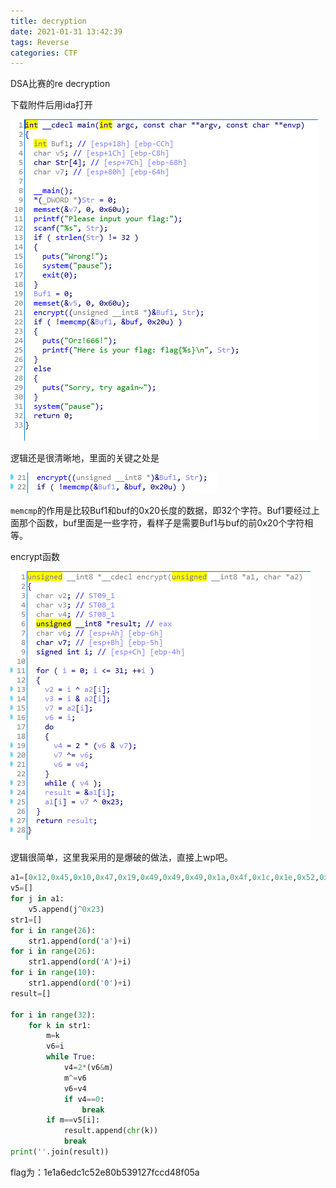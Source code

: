 ```yaml
---
title: decryption
date: 2021-01-31 13:42:39
tags: Reverse	
categories: CTF
---
```


DSA比赛的re  decryption

下载附件后用ida打开

![](decryption/1%E6%8D%95%E8%8E%B7.PNG)

逻辑还是很清晰地，里面的关键之处是

![2捕获](decryption/2%E6%8D%95%E8%8E%B7.PNG)

`memcmp`的作用是比较Buf1和buf的0x20长度的数据，即32个字符。Buf1要经过上面那个函数，buf里面是一些字符，看样子是需要Buf1与buf的前0x20个字符相等。

encrypt函数

![](decryption/3%E6%8D%95%E8%8E%B7.PNG)

逻辑很简单，这里我采用的是爆破的做法，直接上wp吧。

```python
a1=[0x12,0x45,0x10,0x47,0x19,0x49,0x49,0x49,0x1a,0x4f,0x1c,0x1e,0x52,0x66,0x1d,0x52,0x66,0x67,0x68,0x67,0x65,0x6f,0x5f,0x59,0x58,0x5e,0x6d,0x70,0x0a1,0x6e,0x70,0x0a3]
v5=[]
for j in a1:
    v5.append(j^0x23)
str1=[]
for i in range(26):
    str1.append(ord('a')+i)
for i in range(26):
    str1.append(ord('A')+i)
for i in range(10):
    str1.append(ord('0')+i)
result=[]

for i in range(32):
    for k in str1:
        m=k
        v6=i
        while True:
            v4=2*(v6&m)
            m^=v6
            v6=v4
            if v4==0:
                break
        if m==v5[i]:
            result.append(chr(k))
            break
print(''.join(result))


```

flag为：1e1a6edc1c52e80b539127fccd48f05a